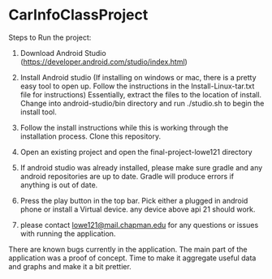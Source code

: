 # CarInfoClassProject

Steps to Run the project:

1. Download Android Studio (https://developer.android.com/studio/index.html)

2. Install Android studio (If installing on windows or mac, there is a pretty easy tool to open up. Follow the instructions in the Install-Linux-tar.txt file for instructions)
		Essentially, extract the files to the location of install. Change into android-studio/bin directory and run ./studio.sh to begin the install tool.

3. Follow  the install instructions
		while this is working through the installation process. Clone this repository.

4. Open an existing project and open the final-project-lowe121 directory

5. If android studio was already installed, please make sure gradle and any android repositories are up to date. Gradle will produce errors if anything is out of date.

6. Press the play button in the top bar. Pick either a plugged in android phone or install a Virtual device. any device above api 21 should work.

7. please contact lowe121@mail.chapman.edu for any questions or issues with running the application.

There are known bugs currently in the application. The main part of the application was a proof of concept. Time to make it aggregate useful data and graphs and make it a bit prettier.
